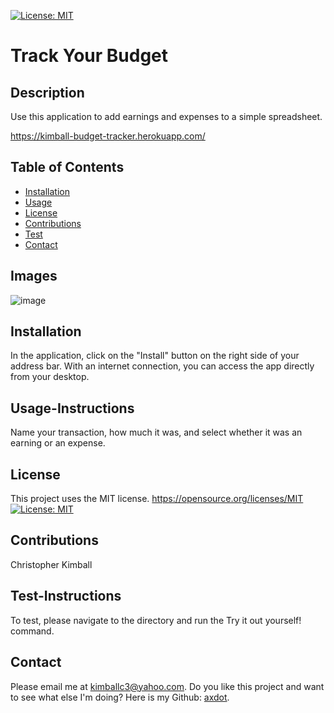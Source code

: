 [![License: MIT](https://img.shields.io/badge/License-MIT-yellow.svg)](https://opensource.org/licenses/MIT)

# Track Your Budget 
## Description

Use this application to add earnings and expenses to a simple spreadsheet.

https://kimball-budget-tracker.herokuapp.com/

## Table of Contents
   
- [Installation](#installation)
- [Usage](#usage-instructions)
- [License](#license)
- [Contributions](#contributions)
- [Test](#test-instructions)
- [Contact](#contact)

## Images

![image](https://user-images.githubusercontent.com/54038283/178431355-cc57e88f-d451-4b5c-9ebd-4fdd903a26a6.png)

## Installation

In the application, click on the "Install" button on the right side of your address bar. With an internet connection, you can access the app directly from your desktop.

## Usage-Instructions

Name your transaction, how much it was, and select whether it was an earning or an expense.

## License
  This project uses the MIT license.
https://opensource.org/licenses/MIT
[![License: MIT](https://img.shields.io/badge/License-MIT-yellow.svg)](https://opensource.org/licenses/MIT)

## Contributions

Christopher Kimball

## Test-Instructions
  To test, please navigate to the directory and run the Try it out yourself! command.

## Contact
Please email me at kimballc3@yahoo.com.
Do you like this project and want to see what else I'm doing? Here is my Github: [axdot](https://github.com/axdot).



